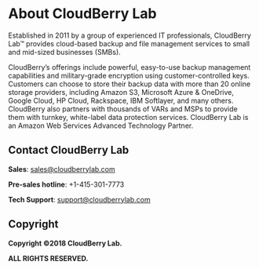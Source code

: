 # About CloudBerry Lab

Established in 2011 by a group of experienced IT professionals, CloudBerry Lab™ provides cloud-based backup and file management services to small and mid-sized businesses \(SMBs\).

CloudBerry’s offerings include powerful, easy-to-use backup management capabilities and military-grade encryption using customer-controlled keys. Customers can choose to store their backup data with more than 20 online storage providers, including Amazon S3, Microsoft Azure & OneDrive, Google Cloud, HP Cloud, Rackspace, IBM Softlayer, and many others. CloudBerry also partners with thousands of VARs and MSPs to provide them with turnkey, white-label data protection services. CloudBerry Lab is an Amazon Web Services Advanced Technology Partner.

## Contact CloudBerry Lab

**Sales**: [sales@cloudberrylab.com](mailto:sales@cloudberrylab.com)

**Pre-sales hotline**: +1-415-301-7773

**Tech Support**: [support@cloudberrylab.com](mailto:support@cloudberrylab.com)

## Copyright

**Copyright ©2018 CloudBerry Lab.**

**ALL RIGHTS RESERVED.**

